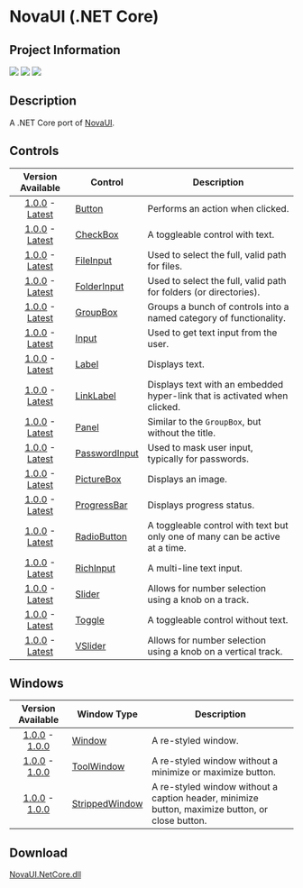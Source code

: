 # NovaUI (.NET Core)
## Project Information
[![](https://img.shields.io/badge/.NET_Core-9.0-blue)]()
[![](https://img.shields.io/badge/build-passing-seagreen)](#)
[![](https://img.shields.io/badge/latest_version-1.0.1-goldenrod)](https://github.com/Lexz-08/NovaUI.NetCore/releases/tag/1.0.1)

## Description
A .NET Core port of [NovaUI](https://github.com/Lexz-08/NovaUI).

## Controls
| Version Available | Control | Description |
|:-----------------:| ------- | ----------- |
| [1.0.0][LINK_FIRST] - [Latest][LINK_LATEST] | [Button](https://github.com/Lexz-08/NovaUI.NetCore/blob/master/NovaUI.NetCore/Controls/NovaButton.cs) | Performs an action when clicked. |
| [1.0.0][LINK_FIRST] - [Latest][LINK_LATEST] | [CheckBox](https://github.com/Lexz-08/NovaUI.NetCore/blob/master/NovaUI.NetCore/Controls/NovaCheckBox.cs) | A toggleable control with text. |
| [1.0.0][LINK_FIRST] - [Latest][LINK_LATEST] | [FileInput](https://github.com/Lexz-08/NovaUI.NetCore/blob/master/NovaUI.NetCore/Controls/NovaFileInput.cs) | Used to select the full, valid path for files. |
| [1.0.0][LINK_FIRST] - [Latest][LINK_LATEST] | [FolderInput](https://github.com/Lexz-08/NovaUI.NetCore/blob/master/NovaUI.NetCore/Controls/NovaFolderInput.cs) | Used to select the full, valid path for folders (or directories). |
| [1.0.0][LINK_FIRST] - [Latest][LINK_LATEST] | [GroupBox](https://github.com/Lexz-08/NovaUI.NetCore/blob/master/NovaUI.NetCore/Controls/NovaGroupBox.cs) | Groups a bunch of controls into a named category of functionality. |
| [1.0.0][LINK_FIRST] - [Latest][LINK_LATEST] | [Input](https://github.com/Lexz-08/NovaUI.NetCore/blob/master/NovaUI.NetCore/Controls/NovaInput.cs) | Used to get text input from the user. |
| [1.0.0][LINK_FIRST] - [Latest][LINK_LATEST] | [Label](https://github.com/Lexz-08/NovaUI.NetCore/blob/master/NovaUI.NetCore/Controls/NovaLabel.cs) | Displays text. |
| [1.0.0][LINK_FIRST] - [Latest][LINK_LATEST] | [LinkLabel](https://github.com/Lexz-08/NovaUI.NetCore/blob/master/NovaUI.NetCore/Controls/NovaLinkLabel.cs)| Displays text with an embedded hyper-link that is activated when clicked. |
| [1.0.0][LINK_FIRST] - [Latest][LINK_LATEST] | [Panel](https://github.com/Lexz-08/NovaUI.NetCore/blob/master/NovaUI.NetCore/Controls/NovaPanel.cs) | Similar to the `GroupBox`, but without the title. |
| [1.0.0][LINK_FIRST] - [Latest][LINK_LATEST] | [PasswordInput](https://github.com/Lexz-08/NovaUI.NetCore/blob/master/NovaUI.NetCore/Controls/NovaPasswordInput.cs) | Used to mask user input, typically for passwords. |
| [1.0.0][LINK_FIRST] - [Latest][LINK_LATEST] | [PictureBox](https://github.com/Lexz-08/NovaUI.NetCore/blob/master/NovaUI.NetCore/Controls/NovaPictureBox.cs)| Displays an image. |
| [1.0.0][LINK_FIRST] - [Latest][LINK_LATEST] | [ProgressBar](https://github.com/Lexz-08/NovaUI.NetCore/blob/master/NovaUI.NetCore/Controls/NovaProgressBar.cs) | Displays progress status. |
| [1.0.0][LINK_FIRST] - [Latest][LINK_LATEST] | [RadioButton](https://github.com/Lexz-08/NovaUI.NetCore/blob/master/NovaUI.NetCore/Controls/NovaRadioButton.cs) | A toggleable control with text but only one of many can be active at a time. |
| [1.0.0][LINK_FIRST] - [Latest][LINK_LATEST] | [RichInput](https://github.com/Lexz-08/NovaUI.NetCore/blob/master/NovaUI.NetCore/Controls/NovaRichInput.cs) | A multi-line text input. |
| [1.0.0][LINK_FIRST] - [Latest][LINK_LATEST] | [Slider](https://github.com/Lexz-08/NovaUI.NetCore/blob/master/NovaUI.NetCore/Controls/NovaSlider.cs) | Allows for number selection using a knob on a track. |
| [1.0.0][LINK_FIRST] - [Latest][LINK_LATEST] | [Toggle](https://github.com/Lexz-08/NovaUI.NetCore/blob/master/NovaUI.NetCore/Controls/NovaToggle.cs) | A toggleable control without text. |
| [1.0.0][LINK_FIRST] - [Latest][LINK_LATEST] | [VSlider](https://github.com/Lexz-08/NovaUI.NetCore/blob/master/NovaUI.NetCore/Controls/NovaVSlider.cs) | Allows for number selection using a knob on a vertical track. |

## Windows
| Version Available | Window Type | Description |
|:-----------------:| ----------- | ----------- |
| [1.0.0][LINK_FIRST] - [1.0.0][LINK_LATEST] | [Window](https://github.com/Lexz-08/NovaUI.NetCore/blob/master/NovaUI.NetCore/Windows/NovaWindow.cs) | A re-styled window. |
| [1.0.0][LINK_FIRST] - [1.0.0][LINK_LATEST] | [ToolWindow](https://github.com/Lexz-08/NovaUI.NetCore/blob/master/NovaUI.NetCore/Windows/NovaToolWindow.cs) | A re-styled window without a minimize or maximize button. |
| [1.0.0][LINK_FIRST] - [1.0.0][LINK_LATEST] | [StrippedWindow](https://github.com/Lexz-08/NovaUI.NetCore/blob/master/NovaUI.NetCore/Windows/NovaStrippedWindow.cs) | A re-styled window without a caption header, minimize button, maximize button, or close button. |

## Download
[NovaUI.NetCore.dll](https://github.com/Lexz-08/NovaUI.NetCore/releases/latest/download/NovaUI.dll)

[//]: # (Reference links to save data and make file more readable)
[LINK_FIRST]: https://github.com/Lexz-08/NovaUI.NetCore/releases/1.0.0/download/NovaUI.dll
[LINK_LATEST]: https://github.com/Lexz-08/NovaUI.NetCore/releases/latest/download/NovaUI.dll
